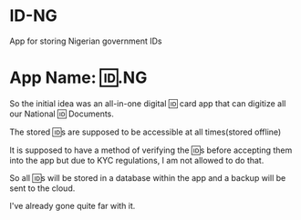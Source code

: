 # ID-NG
App for storing Nigerian government IDs

<h1>App Name: 🆔.NG</h1>
<p>So the initial idea was an all-in-one digital 🆔 card app that can digitize all our National 🆔 Documents.</p>
<p>The stored 🆔s are supposed to be accessible at all times(stored offline)</p>
<p>It is supposed to have a method of verifying the 🆔s before accepting them into the app but due to KYC regulations, I am not allowed to do that.</p>
<p>So all 🆔s will be stored in a database within the app and a backup will be sent to the cloud.</p>
<p>I've already gone quite far with it.</p>
<br>


